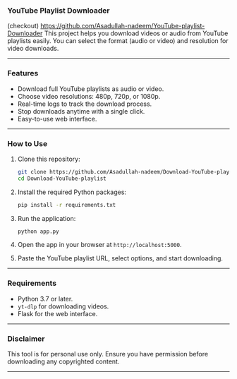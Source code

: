 ### **YouTube Playlist Downloader**  
(checkout) https://github.com/Asadullah-nadeem/YouTube-playlist-Downloader 
This project helps you download videos or audio from YouTube playlists easily. You can select the format (audio or video) and resolution for video downloads.  

---

### **Features**  
- Download full YouTube playlists as audio or video.  
- Choose video resolutions: 480p, 720p, or 1080p.  
- Real-time logs to track the download process.  
- Stop downloads anytime with a single click.  
- Easy-to-use web interface.  

---

### **How to Use**  
1. Clone this repository:  
   ```bash
   git clone https://github.com/Asadullah-nadeem/Download-YouTube-playlist.git
   cd Download-YouTube-playlist
   ```  

2. Install the required Python packages:  
   ```bash
   pip install -r requirements.txt
   ```  

3. Run the application:  
   ```bash
   python app.py
   ```  

4. Open the app in your browser at `http://localhost:5000`.  

5. Paste the YouTube playlist URL, select options, and start downloading.  

---

### **Requirements**  
- Python 3.7 or later.  
- `yt-dlp` for downloading videos.  
- Flask for the web interface.  

---

### **Disclaimer**  
This tool is for personal use only. Ensure you have permission before downloading any copyrighted content.  

---
